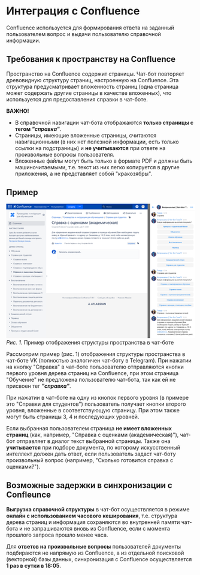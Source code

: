 # Интеграция с Confluence
Confluence используется для формирования ответа на заданный пользователем вопрос и выдачи пользователю справочной информации.

## Требования к пространству на Confluence
Пространство на Confluence содержит страницы. Чат-бот повторяет древовидную структуру страниц, настроенную на Confluence. Эта структура предусматривает вложенность страниц (одна страница может содержать другие страницы в качестве вложенных), что используется для предоставления справки в чат-боте.

**ВАЖНО!**
 * В справочной навигации чат-бота отображаются **только страницы с тегом *"справка"***. 
 * Страницы, имеющие вложенные страницы, считаются навигационными (в них нет полезной информации, есть только ссылки на подстраницы) и **не учитываются** при ответе на произвольные вопросы пользователя.
 * Вложенные файлы могут быть только в формате PDF и должны быть машиночитаемыми, т.е. текст из них легко копируется в другие приложения, а не представляет собой "кракозябры".

## Пример

![Рис. 1. Пример отображения структуры пространства в чат-боте](images/confluence_chatbot.png)
*Рис. 1.* Пример отображения структуры пространства в чат-боте

Рассмотрим пример (рис. 1) отображения структуры пространства в чат-боте VK (полностью аналогичен чат-боту в Telegram). При нажатии на кнопку "Справка" в чат-боте пользователю отправляются кнопки первого уровня дерева страниц на Confluence, при этом страница "Обучение" не предложена пользователю чат-бота, так как ей не присвоен тег ***"справка"***. 

При нажатии в чат-боте на одну из кнопок первого уровня (в примере это "Справки для студентов") пользователь получает кнопки второго уровня, вложенные в соответствующую страницу. При этом также могут быть страницы 3, 4 и последующих уровней. 

Если выбранная пользователем страница **не имеет вложенных страниц** (как, например, "Справка с оценками (академическая)"), чат-бот отправляет в диалог текст выбранной страницы. Также она **учитывается** при подборе документа, по которому искусственный интеллект должен дать ответ, если пользователь задаст чат-боту произвольный вопрос (например, "Сколько готовится справка с оценками?").

## Возможные задержки в синхронизации с Confleunce
**Выгрузка справочной структуры** в чат-бот осуществляется в режиме **онлайн с использованием часового кеширования**, т.е. структура дерева страниц и информация сохраняются во внутренней памяти чат-бота и не запрашиваются вновь из Confluence, если с момента прошлого запроса прошло менее часа.

Для **ответов на произвольные вопросы** пользователей документы подбираются не напрямую из Confluence, а из отдельной поисковой (векторной) базы данных, синхронизация с Confluence осуществляется **1 раз в сутки в 18:05**.
